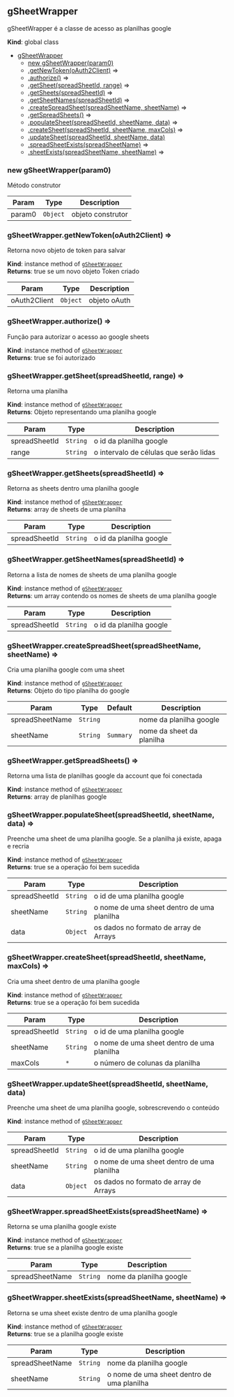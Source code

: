 <a name="gSheetWrapper"></a>

## gSheetWrapper
gSheetWrapper é a classe de acesso as planilhas google

**Kind**: global class  

* [gSheetWrapper](#gSheetWrapper)
    * [new gSheetWrapper(param0)](#new_gSheetWrapper_new)
    * [.getNewToken(oAuth2Client)](#gSheetWrapper+getNewToken) ⇒
    * [.authorize()](#gSheetWrapper+authorize) ⇒
    * [.getSheet(spreadSheetId, range)](#gSheetWrapper+getSheet) ⇒
    * [.getSheets(spreadSheetId)](#gSheetWrapper+getSheets) ⇒
    * [.getSheetNames(spreadSheetId)](#gSheetWrapper+getSheetNames) ⇒
    * [.createSpreadSheet(spreadSheetName, sheetName)](#gSheetWrapper+createSpreadSheet) ⇒
    * [.getSpreadSheets()](#gSheetWrapper+getSpreadSheets) ⇒
    * [.populateSheet(spreadSheetId, sheetName, data)](#gSheetWrapper+populateSheet) ⇒
    * [.createSheet(spreadSheetId, sheetName, maxCols)](#gSheetWrapper+createSheet) ⇒
    * [.updateSheet(spreadSheetId, sheetName, data)](#gSheetWrapper+updateSheet)
    * [.spreadSheetExists(spreadSheetName)](#gSheetWrapper+spreadSheetExists) ⇒
    * [.sheetExists(spreadSheetName, sheetName)](#gSheetWrapper+sheetExists) ⇒

<a name="new_gSheetWrapper_new"></a>

### new gSheetWrapper(param0)
Método construtor


| Param | Type | Description |
| --- | --- | --- |
| param0 | <code>Object</code> | objeto construtor |

<a name="gSheetWrapper+getNewToken"></a>

### gSheetWrapper.getNewToken(oAuth2Client) ⇒
Retorna novo objeto de token para salvar

**Kind**: instance method of [<code>gSheetWrapper</code>](#gSheetWrapper)  
**Returns**: true se um novo objeto Token criado  

| Param | Type | Description |
| --- | --- | --- |
| oAuth2Client | <code>Object</code> | objeto oAuth |

<a name="gSheetWrapper+authorize"></a>

### gSheetWrapper.authorize() ⇒
Função para autorizar o acesso ao google sheets

**Kind**: instance method of [<code>gSheetWrapper</code>](#gSheetWrapper)  
**Returns**: true se foi autorizado  
<a name="gSheetWrapper+getSheet"></a>

### gSheetWrapper.getSheet(spreadSheetId, range) ⇒
Retorna uma planilha

**Kind**: instance method of [<code>gSheetWrapper</code>](#gSheetWrapper)  
**Returns**: Objeto representando uma planilha google  

| Param | Type | Description |
| --- | --- | --- |
| spreadSheetId | <code>String</code> | o id da planilha google |
| range | <code>String</code> | o intervalo de células que serão lidas |

<a name="gSheetWrapper+getSheets"></a>

### gSheetWrapper.getSheets(spreadSheetId) ⇒
Retorna as sheets dentro uma planilha google

**Kind**: instance method of [<code>gSheetWrapper</code>](#gSheetWrapper)  
**Returns**: array de sheets de uma planilha  

| Param | Type | Description |
| --- | --- | --- |
| spreadSheetId | <code>String</code> | o id da planilha google |

<a name="gSheetWrapper+getSheetNames"></a>

### gSheetWrapper.getSheetNames(spreadSheetId) ⇒
Retorna a lista de nomes de sheets de uma planilha google

**Kind**: instance method of [<code>gSheetWrapper</code>](#gSheetWrapper)  
**Returns**: um array contendo os nomes de sheets de uma planilha google  

| Param | Type | Description |
| --- | --- | --- |
| spreadSheetId | <code>String</code> | o id da planilha google |

<a name="gSheetWrapper+createSpreadSheet"></a>

### gSheetWrapper.createSpreadSheet(spreadSheetName, sheetName) ⇒
Cria uma planilha google com uma sheet

**Kind**: instance method of [<code>gSheetWrapper</code>](#gSheetWrapper)  
**Returns**: Objeto do tipo planilha do google  

| Param | Type | Default | Description |
| --- | --- | --- | --- |
| spreadSheetName | <code>String</code> |  | nome da planilha google |
| sheetName | <code>String</code> | <code>Summary</code> | nome da sheet da planilha |

<a name="gSheetWrapper+getSpreadSheets"></a>

### gSheetWrapper.getSpreadSheets() ⇒
Retorna uma lista de planilhas google da account que foi conectada

**Kind**: instance method of [<code>gSheetWrapper</code>](#gSheetWrapper)  
**Returns**: array de planilhas google  
<a name="gSheetWrapper+populateSheet"></a>

### gSheetWrapper.populateSheet(spreadSheetId, sheetName, data) ⇒
Preenche uma sheet de uma planilha google. Se a planilha já existe, apaga e recria

**Kind**: instance method of [<code>gSheetWrapper</code>](#gSheetWrapper)  
**Returns**: true se a operação foi bem sucedida  

| Param | Type | Description |
| --- | --- | --- |
| spreadSheetId | <code>String</code> | o id de uma planilha google |
| sheetName | <code>String</code> | o nome de uma sheet dentro de uma planilha |
| data | <code>Object</code> | os dados no formato de array de Arrays |

<a name="gSheetWrapper+createSheet"></a>

### gSheetWrapper.createSheet(spreadSheetId, sheetName, maxCols) ⇒
Cria uma sheet dentro de uma planilha google

**Kind**: instance method of [<code>gSheetWrapper</code>](#gSheetWrapper)  
**Returns**: true se a operação foi bem sucedida  

| Param | Type | Description |
| --- | --- | --- |
| spreadSheetId | <code>String</code> | o id de uma planilha google |
| sheetName | <code>String</code> | o nome de uma sheet dentro de uma planilha |
| maxCols | <code>\*</code> | o número de colunas da planilha |

<a name="gSheetWrapper+updateSheet"></a>

### gSheetWrapper.updateSheet(spreadSheetId, sheetName, data)
Preenche uma sheet de uma planilha google, sobrescrevendo o conteúdo

**Kind**: instance method of [<code>gSheetWrapper</code>](#gSheetWrapper)  

| Param | Type | Description |
| --- | --- | --- |
| spreadSheetId | <code>String</code> | o id de uma planilha google |
| sheetName | <code>String</code> | o nome de uma sheet dentro de uma planilha |
| data | <code>Object</code> | os dados no formato de array de Arrays |

<a name="gSheetWrapper+spreadSheetExists"></a>

### gSheetWrapper.spreadSheetExists(spreadSheetName) ⇒
Retorna se uma planilha google existe

**Kind**: instance method of [<code>gSheetWrapper</code>](#gSheetWrapper)  
**Returns**: true se a planilha google existe  

| Param | Type | Description |
| --- | --- | --- |
| spreadSheetName | <code>String</code> | nome da planilha google |

<a name="gSheetWrapper+sheetExists"></a>

### gSheetWrapper.sheetExists(spreadSheetName, sheetName) ⇒
Retorna se uma sheet existe dentro de uma planilha google

**Kind**: instance method of [<code>gSheetWrapper</code>](#gSheetWrapper)  
**Returns**: true se a planilha google existe  

| Param | Type | Description |
| --- | --- | --- |
| spreadSheetName | <code>String</code> | nome da planilha google |
| sheetName | <code>String</code> | o nome de uma sheet dentro de uma planilha |

